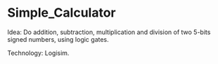 # Simple_Calculator
Idea: Do addition, subtraction, multiplication and division of two 5-bits signed numbers, using logic gates.

Technology: Logisim.
